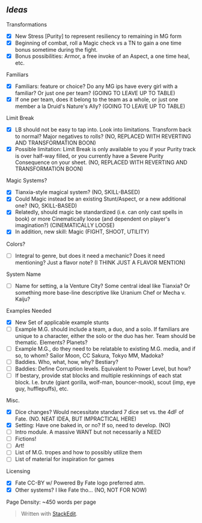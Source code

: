## ***Ideas***

Transformations

 - [x] New Stress [Purity] to represent resiliency to remaining in MG form
 - [x] Beginning of combat, roll a Magic check vs a TN to gain a one time bonus sometime during the fight.
 - [x] Bonus possibilities: Armor, a free invoke of an Aspect, a one time heal, etc.

Familiars

 - [x] Familiars: feature or choice? Do any MG ips have every girl with a familiar? Or just one per team? (GOING TO LEAVE UP TO TABLE)
 - [x] If one per team, does it belong to the team as a whole, or just one member a la Druid's Nature's Ally? (GOING TO LEAVE UP TO TABLE)

Limit Break

 - [x] LB should not be easy to tap into. Look into limitations. Transform back to normal? Major negatives to rolls? (NO, REPLACED WITH REVERTING AND TRANSFORMATION BOON)
 - [x] Possible limitation: Limit Break is only available to you if your Purity track is over half-way filled, or you currently have a Severe Purity Consequence on your sheet. (NO, REPLACED WITH REVERTING AND TRANSFORMATION BOON)

Magic Systems?

 - [x] Tianxia-style magical system? (NO, SKILL-BASED)
 - [x] Could Magic instead be an existing Stunt/Aspect, or a new additional one? (NO, SKILL-BASED)
 - [x] Relatedly, should magic be standardized (i.e. can only cast spells in book) or more Cinematically loose (and dependent on player's imagination?) (CINEMATICALLY LOOSE)
 - [x] In addition, new skill: Magic (FIGHT, SHOOT, UTILITY)

Colors?

 - [ ] Integral to genre, but does it need a mechanic? Does it need mentioning? Just a flavor note? (I THINK JUST A FLAVOR MENTION)

System Name

 - [ ] Name for setting, a la Venture City? Some central ideal like Tianxia? Or something more base-line descriptive like Uranium Chef or Mecha v. Kaiju?

Examples Needed

 - [x] New Set of applicable example stunts
 - [ ] Example M.G. should include a team, a duo, and a solo. If familiars are unique to a character, either the solo or the duo has her. Team should be thematic. Elements? Planets?
 - [ ] Example M.G., do they need to be relatable to existing M.G. media, and if so, to whom? Sailor Moon, CC Sakura, Tokyo MM, Madoka?
 - [ ] Baddies. Who, what, how, why? Bestiary?
 - [ ] Baddies: Define Corruption levels. Equivalent to Power Level, but how?
 - [ ] If bestary, provide stat blocks and multiple reskinnings of each stat block. I.e. brute (giant gorilla, wolf-man, bouncer-mook), scout (imp, eye guy, hufflepuffs), etc.

Misc.

 - [x] Dice changes? Would necessitate standard 7 dice set vs. the 4dF of Fate. (NO. NEAT IDEA, BUT IMPRACTICAL HERE)
 - [x] Setting: Have one baked in, or no? If so, need to develop. (NO)
 - [ ] Intro module. A massive WANT but not necessarily a NEED
 - [ ] Fictions!
 - [ ] Art!
 - [ ] List of M.G. tropes and how to possibly utilize them
 - [ ] List of material for inspiration for games

Licensing

 - [x] Fate CC-BY w/ Powered By Fate logo preferred atm. 
 - [x] Other systems? I like Fate tho... (NO, NOT FOR NOW)

Page Density: ~450 words per page

> Written with [StackEdit](https://stackedit.io/).
<!--stackedit_data:
eyJoaXN0b3J5IjpbMTUwMDg3MTQ0NywxNTc1MjExODc5LDEzMD
M2OTkxOTEsLTIwNDAwNDcyMDUsLTU5MDYzODk5OSwtMTQ4OTYw
OTM1NSwyNTM4MTA4OTMsLTc4OTQ0OTY5MV19
-->